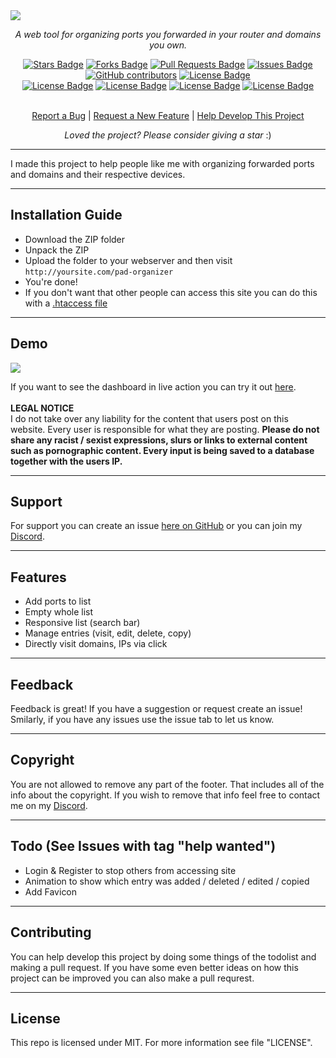 <img src="https://cdn.discordapp.com/attachments/820416224005586945/886605454808080384/pad-organizer.png">
<p align="center"><i>A web tool for organizing ports you forwarded in your router and domains you own.</i></p>
<div align="center">
  <a href="https://github.com/roo7k1d/pad-organizer/stargazers"><img src="https://img.shields.io/github/stars/roo7k1d/pad-organizer?color=yellow" alt="Stars Badge"/></a>
<a href="https://github.com/roo7k1d/pad-organizer/network/members"><img src="https://img.shields.io/github/forks/roo7k1d/pad-organizer?color=orange" alt="Forks Badge"/></a>
<a href="https://github.com/roo7k1d/pad-organizer/pulls"><img src="https://img.shields.io/github/issues-pr/roo7k1d/pad-organizer" alt="Pull Requests Badge"/></a>
<a href="https://github.com/roo7k1d/pad-organizer/issues"><img src="https://img.shields.io/github/issues/roo7k1d/pad-organizer" alt="Issues Badge"/></a>
<a href="https://github.com/roo7k1d/pad-organizer/graphs/contributors"><img alt="GitHub contributors" src="https://img.shields.io/github/contributors/roo7k1d/pad-organizer?color=2b9348"></a>
<a href="https://github.com/roo7k1d/pad-organizer/blob/master/LICENSE"><img src="https://img.shields.io/github/license/roo7k1d/pad-organizer?color=2b9348" alt="License Badge"/></a>
<br>
<a href="https://github.com/roo7k1d/pad-organizer/"><img src="https://img.shields.io/github/repo-size/roo7k1d/pad-organizer?color=important" alt="License Badge"/></a>
<a href="https://github.com/roo7k1d/pad-organizer/"><img src="https://img.shields.io/tokei/lines/github/roo7k1d/pad-organizer?color=yellowgreen" alt="License Badge"/></a>
<a href="https://github.com/roo7k1d/pad-organizer/releases"><img src="https://img.shields.io/github/v/release/roo7k1d/pad-organizer?color=success" alt="License Badge"/></a>
<a href="https://github.com/roo7k1d/pad-organizer/commits"><img src="https://img.shields.io/github/last-commit/roo7k1d/pad-organizer" alt="License Badge"/></a>
</div>
<br>
<p align="center"><a href="https://github.com/roo7k1d/pad-organizer/issues">Report a Bug</a> | <a href="https://github.com/roo7k1d/pad-organizer/issues">Request a New Feature</a> | <a href="https://github.com/roo7k1d/pad-organizer/pulls">Help Develop This Project</a></p>
<p align="center"><i>Loved the project? Please consider giving a star</i> :)</p>
<hr>
I made this project to help people like me with organizing forwarded ports and domains and their respective devices.

<hr>

## Installation Guide
- Download the ZIP folder
- Unpack the ZIP
- Upload the folder to your webserver and then visit `http://yoursite.com/pad-organizer`
- You're done!
- If you don't want that other people can access this site you can do this with a [.htaccess file](https://help.dreamhost.com/hc/en-us/articles/216363187-Password-protecting-your-site-with-an-htaccess-file)

<hr>

## Demo
<img src="https://camo.githubusercontent.com/778ebc7baff08c780c45c11619d0bae26901cf3b337653f82adf8eb4fbf0daa0/68747470733a2f2f692e696d6775722e636f6d2f59337a566b4b502e706e67">

If you want to see the dashboard in live action you can try it out [here](https://rootk1d.xyz/pad-demo).
<br>
<br>
<b>LEGAL NOTICE</b>
<br>
I do not take over any liability for the content that users post on this website. Every user is responsible for what they are posting. <b>Please do not share any racist / sexist expressions, slurs or links to external content such as pornographic content. Every input is being saved to a database together with the users IP.</b>

<hr>

## Support
For support you can create an issue [here on GitHub](https://github.com/rootk1d/pad-demo/issues) or you can join my [Discord](https://discord.gg/QQaWvMkFbs).

<hr>

## Features
- Add ports to list
- Empty whole list
- Responsive list (search bar)
- Manage entries (visit, edit, delete, copy)
- Directly visit domains, IPs via click

<hr>

## Feedback
Feedback is great! If you have a suggestion or request create an issue! Smilarly, if you have any issues use the issue tab to let us know.

<hr>

## Copyright
You are not allowed to remove any part of the footer. That includes all of the info about the copyright. If you wish to remove that info feel free to contact me on my [Discord](https://discord.gg/QQaWvMkFbs).

<hr>

## Todo (See Issues with tag "help wanted")
- Login & Register to stop others from accessing site
- Animation to show which entry was added / deleted / edited / copied
- Add Favicon

<hr>

## Contributing
You can help develop this project by doing some things of the todolist and making a pull request. If you have some even better ideas on how this project can be improved you can also make a pull requrest.

<hr>

## License
This repo is licensed under MIT. For more information see file "LICENSE".
